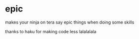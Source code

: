 # epic
makes your ninja on tera say epic things when doing some skills

thanks to haku for making code less lalalalala
